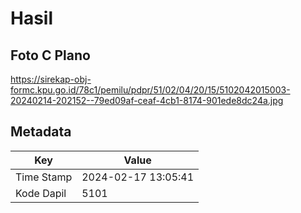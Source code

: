 # Hasil

## Foto C Plano

https://sirekap-obj-formc.kpu.go.id/78c1/pemilu/pdpr/51/02/04/20/15/5102042015003-20240214-202152--79ed09af-ceaf-4cb1-8174-901ede8dc24a.jpg


## Metadata

| Key        | Value               |
| ---------- | ------------------- |
| Time Stamp | 2024-02-17 13:05:41 |
| Kode Dapil | 5101                |



